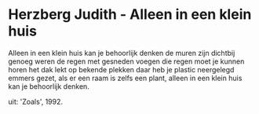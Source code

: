 # Herzberg Judith - Alleen in een klein huis
Alleen in een klein huis kan je behoorlijk denken
de muren zijn dichtbij genoeg
weren de regen met gesneden voegen
die regen moet je kunnen horen
het dak lekt op bekende plekken
daar heb je plastic neergelegd
emmers gezet, als er een raam is
zelfs een plant, alleen
in een klein huis
kan je behoorlijk denken.

uit: 'Zoals', 1992.